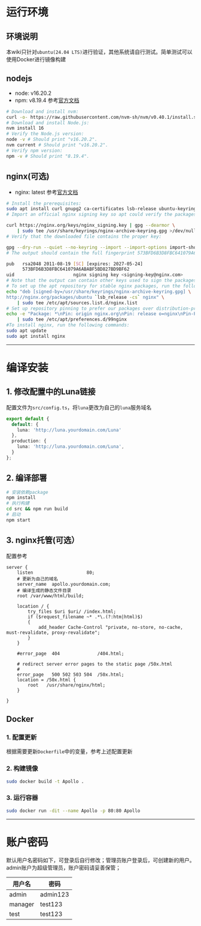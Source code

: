 # 运行环境
## 环境说明
本wiki只针对`ubuntu(24.04 LTS)`进行验证，其他系统请自行测试。简单测试可以使用Docker进行镜像构建
## nodejs
- node: v16.20.2
- npm: v8.19.4
参考[官方文档](https://nodejs.org/en/download/current)
```bash
# Download and install nvm:
curl -o- https://raw.githubusercontent.com/nvm-sh/nvm/v0.40.1/install.sh | bash
# Download and install Node.js:
nvm install 16
# Verify the Node.js version:
node -v # Should print "v16.20.2".
nvm current # Should print "v16.20.2".
# Verify npm version:
npm -v # Should print "8.19.4".
```
## nginx(可选)
- nginx: latest
参考[官方文档](https://nginx.org/en/linux_packages.html#Ubuntu)
```bash
# Install the prerequisites:
sudo apt install curl gnupg2 ca-certificates lsb-release ubuntu-keyring
# Import an official nginx signing key so apt could verify the packages authenticity. Fetch the key:

curl https://nginx.org/keys/nginx_signing.key | gpg --dearmor \
    | sudo tee /usr/share/keyrings/nginx-archive-keyring.gpg >/dev/null
# Verify that the downloaded file contains the proper key:

gpg --dry-run --quiet --no-keyring --import --import-options import-show /usr/share/keyrings/nginx-archive-keyring.gpg
# The output should contain the full fingerprint 573BFD6B3D8FBC641079A6ABABF5BD827BD9BF62 as follows:

pub   rsa2048 2011-08-19 [SC] [expires: 2027-05-24]
      573BFD6B3D8FBC641079A6ABABF5BD827BD9BF62
uid                      nginx signing key <signing-key@nginx.com>
# Note that the output can contain other keys used to sign the packages.
# To set up the apt repository for stable nginx packages, run the following command:
echo "deb [signed-by=/usr/share/keyrings/nginx-archive-keyring.gpg] \
http://nginx.org/packages/ubuntu `lsb_release -cs` nginx" \
    | sudo tee /etc/apt/sources.list.d/nginx.list
# Set up repository pinning to prefer our packages over distribution-provided ones:
echo -e "Package: *\nPin: origin nginx.org\nPin: release o=nginx\nPin-Priority: 900\n" \
    | sudo tee /etc/apt/preferences.d/99nginx
#To install nginx, run the following commands:
sudo apt update
sudo apt install nginx
```
---

# 编译安装
## 1. 修改配置中的Luna链接
配置文件为`src/config.ts`，将`luna`更改为自己的`luna`服务域名
```typescript
export default {
  default: {
    luna: 'http://luna.yourdomain.com/Luna'
  },
  production: {
    luna: 'http://luna.yourdomain.com/Luna',
  }
};
```
## 2. 编译部署
```bash
# 安装依赖package
npm install
# 执行构建
cd src && npm run build
# 启动
npm start 
```
## 3. nginx托管(可选）
配置参考
```
server { 
    listen                    80;
    # 更新为自己的域名
    server_name  apollo.yourdomain.com;
    # 编译生成的静态文件目录
    root /var/www/html/build;

    location / {
        try_files $uri $uri/ /index.html;
        if ($request_filename ~* .*\.(?:htm|html)$)
        {
            add_header Cache-Control "private, no-store, no-cache, must-revalidate, proxy-revalidate";
        }
    }

    #error_page  404              /404.html;

    # redirect server error pages to the static page /50x.html
    #
    error_page   500 502 503 504  /50x.html;
    location = /50x.html {
        root   /usr/share/nginx/html;
    }

}
```
## Docker
### 1. 配置更新
根据需要更新`Dockerfile`中的变量，参考上述配置更新
### 2. 构建镜像
```bash
sudo docker build -t Apollo .
```
### 3. 运行容器
```bash
sudo docker run -dit --name Apollo -p 80:80 Apollo
```

---

# 账户密码

默认用户名密码如下，可登录后自行修改；管理员账户登录后，可创建新的用户。
admin账户为超级管理员，账户密码请妥善保管；

| 用户名                                            | 密码      |
|----------------------------------------------------|---------|
| admin                      | admin123  |
| manager                                  | test123  |
| test                                     | test123  |
